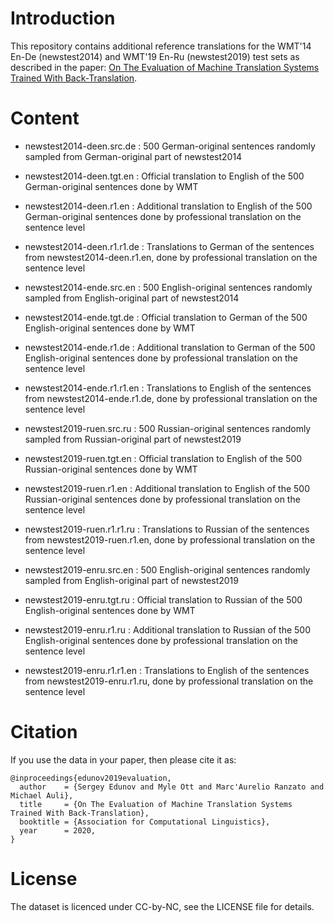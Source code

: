 # Introduction

This repository contains additional reference translations for the WMT'14 En-De (newstest2014) and WMT'19 En-Ru (newstest2019) test sets as described in the paper:
[On The Evaluation of Machine Translation Systems Trained With Back-Translation](https://arxiv.org/abs/1908.05204).


# Content
- newstest2014-deen.src.de : 500 German-original sentences randomly sampled from German-original part of newstest2014
- newstest2014-deen.tgt.en : Official translation to English of the 500 German-original sentences done by WMT
- newstest2014-deen.r1.en  : Additional translation to English of the 500 German-original sentences done by professional translation on the sentence level
- newstest2014-deen.r1.r1.de : Translations to German of the sentences from newstest2014-deen.r1.en, done by professional translation on the sentence level
- newstest2014-ende.src.en : 500 English-original sentences randomly sampled from English-original part of newstest2014
- newstest2014-ende.tgt.de : Official translation to German of the 500 English-original sentences done by WMT
- newstest2014-ende.r1.de  : Additional translation to German of the 500 English-original sentences done by professional translation on the sentence level
- newstest2014-ende.r1.r1.en : Translations to English of the sentences from newstest2014-ende.r1.de, done by professional translation on the sentence level

- newstest2019-ruen.src.ru : 500 Russian-original sentences randomly sampled from Russian-original part of newstest2019
- newstest2019-ruen.tgt.en : Official translation to English of the 500 Russian-original sentences done by WMT
- newstest2019-ruen.r1.en  : Additional translation to English of the 500 Russian-original sentences done by professional translation on the sentence level
- newstest2019-ruen.r1.r1.ru : Translations to Russian of the sentences from newstest2019-ruen.r1.en, done by professional translation on the sentence level
- newstest2019-enru.src.en : 500 English-original sentences randomly sampled from English-original part of newstest2019
- newstest2019-enru.tgt.ru : Official translation to Russian of the 500 English-original sentences done by WMT
- newstest2019-enru.r1.ru  : Additional translation to Russian of the 500 English-original sentences done by professional translation on the sentence level
- newstest2019-enru.r1.r1.en : Translations to English of the sentences from newstest2019-enru.r1.ru, done by professional translation on the sentence level


# Citation

If you use the data in your paper, then please cite it as:

```
@inproceedings{edunov2019evaluation,
  author    = {Sergey Edunov and Myle Ott and Marc'Aurelio Ranzato and Michael Auli},
  title     = {On The Evaluation of Machine Translation Systems Trained With Back-Translation},
  booktitle = {Association for Computational Linguistics},
  year      = 2020,
}
```

# License
The dataset is licenced under CC-by-NC, see the LICENSE file for details.



